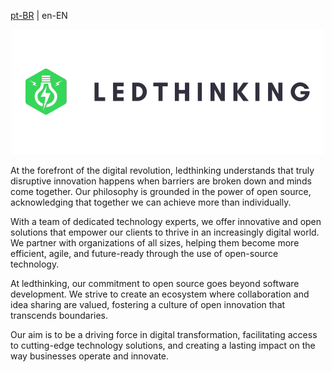 [pt-BR](./README.pt-BR.md) | en-EN

<div align="center">

![Ledthinking Logo](https://raw.githubusercontent.com/LedThinking/.github/main/.github/assets/logo.png)

</div>

At the forefront of the digital revolution, ledthinking understands that truly disruptive innovation happens when barriers are broken down and minds come together. Our philosophy is grounded in the power of open source, acknowledging that together we can achieve more than individually.

With a team of dedicated technology experts, we offer innovative and open solutions that empower our clients to thrive in an increasingly digital world. We partner with organizations of all sizes, helping them become more efficient, agile, and future-ready through the use of open-source technology.

At ledthinking, our commitment to open source goes beyond software development. We strive to create an ecosystem where collaboration and idea sharing are valued, fostering a culture of open innovation that transcends boundaries.

Our aim is to be a driving force in digital transformation, facilitating access to cutting-edge technology solutions, and creating a lasting impact on the way businesses operate and innovate.
